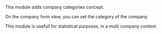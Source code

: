 This module adds company categories concept.

On the company form view, you can set the category of the company.

This module is usefull for statistical purposes, in a multi company
context.
